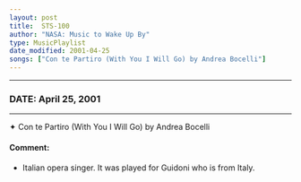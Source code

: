 ```yaml
---
layout: post
title:  STS-100
author: "NASA: Music to Wake Up By"
type: MusicPlaylist
date_modified: 2001-04-25
songs: ["Con te Partiro (With You I Will Go) by Andrea Bocelli"]
---
```


----
### DATE: April 25, 2001
----
✦ Con te Partiro (With You I Will Go) by Andrea Bocelli

#### Comment:
* Italian opera singer. It was played for Guidoni who is from Italy.



<br/>
<center>
	<a target="_blank"
	   href="https://twitter.com/intent/tweet?hashtags=Space,NASA,Playlist,NASAWakeupCalls,SpaceProgram&text={{ page.author}}, '{{ page.songs.first }}' {{ page.title }}, {{ page.date | date: '%B %d, %Y' }}. {{ site.url }}{{ page.url }} @nasawakeupcalls">
	   <i class="fab fa-twitter" alt="Tweet this page" style="font-size: 1.3em;"></i>
	</a>
	&nbsp; 	<i class="fas fa-user-astronaut" style="font-size: 1.5em;"></i> &nbsp;
    <a type="amzn" search="'Con te Partiro (With You I Will Go) by Andrea Bocelli'" category="popular music">
        <i class="fab fa-amazon" style="font-size: 1.3em;"></i>
    </a>
</center>
